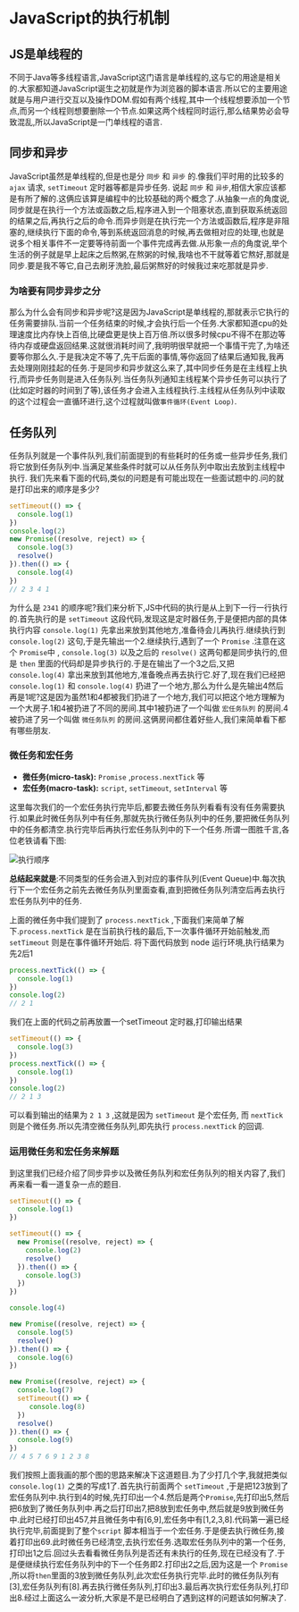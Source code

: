 # JavaScript的执行机制

## JS是单线程的
不同于Java等多线程语言,JavaScript这门语言是单线程的,这与它的用途是相关的.大家都知道JavaScript诞生之初就是作为浏览器的脚本语言.所以它的主要用途就是与用户进行交互以及操作DOM.假如有两个线程,其中一个线程想要添加一个节点,而另一个线程则想要删除一个节点.如果这两个线程同时运行,那么结果势必会导致混乱,所以JavaScript是一门单线程的语言.

## 同步和异步
JavaScript虽然是单线程的,但是也是分 `同步` 和 `异步` 的.像我们平时用的比较多的 `ajax` 请求, `setTimeout` 定时器等都是异步任务.
说起 `同步` 和 `异步`,相信大家应该都是有所了解的.这俩应该算是编程中的比较基础的两个概念了.从抽象一点的角度说,同步就是在执行一个方法或函数之后,程序进入到一个阻塞状态,直到获取系统返回的结果之后,再执行之后的命令.而异步则是在执行完一个方法或函数后,程序是非阻塞的,继续执行下面的命令,等到系统返回消息的时候,再去做相对应的处理,也就是说多个相关事件不一定要等待前面一个事件完成再去做.从形象一点的角度说,举个生活的例子就是早上起床之后熬粥,在熬粥的时候,我啥也不干就等着它熬好,那就是同步.要是我不等它,自己去刷牙洗脸,最后粥熬好的时候我过来吃那就是异步.

### 为啥要有同步异步之分
那么为什么会有同步和异步呢?这是因为JavaScript是单线程的,那就表示它执行的任务需要排队.当前一个任务结束的时候,才会执行后一个任务.大家都知道cpu的处理速度比内存快上百倍,比硬盘更是快上百万倍.所以很多时候cpu不得不在那边等待内存或硬盘返回结果.这就很消耗时间了,我明明很早就把一个事情干完了,为啥还要等你那么久.于是我决定不等了,先干后面的事情,等你返回了结果后通知我,我再去处理刚刚挂起的任务.于是同步和异步就这么来了,其中同步任务是在主线程上执行,而异步任务则是进入任务队列.当任务队列通知主线程某个异步任务可以执行了(比如定时器的时间到了等),该任务才会进入主线程执行.主线程从任务队列中读取的这个过程会一直循环进行,这个过程就叫做`事件循环(Event Loop)`.

## 任务队列
任务队列就是一个事件队列,我们前面提到的有些耗时的任务或一些异步任务,我们将它放到任务队列中.当满足某些条件时就可以从任务队列中取出去放到主线程中执行.
我们先来看下面的代码,类似的问题是有可能出现在一些面试题中的.问的就是打印出来的顺序是多少?
```js
setTimeout(() => {
  console.log(1)
})
console.log(2)
new Promise((resolve, reject) => {
  console.log(3)
  resolve()
}).then(() => {
  console.log(4)
})
// 2 3 4 1
```
为什么是 `2341` 的顺序呢?我们来分析下,JS中代码的执行是从上到下一行一行执行的.首先执行的是 `setTimeout` 这段代码,发现这是定时器任务,于是便把内部的具体执行内容 `console.log(1)` 先拿出来放到其他地方,准备待会儿再执行.继续执行到 `console.log(2)` 这句,于是先输出一个2.继续执行,遇到了一个 `Promise` .注意在这个 `Promise`中 , `console.log(3)` 以及之后的 `resolve()` 这两句都是同步执行的,但是 `then` 里面的代码却是异步执行的.于是在输出了一个3之后,又把 `console.log(4)` 拿出来放到其他地方,准备晚点再去执行它.好了,现在我们已经把 `console.log(1)` 和 `console.log(4)` 扔进了一个地方,那么为什么是先输出4然后再是1呢?这是因为虽然1和4都被我们扔进了一个地方,我们可以把这个地方理解为一个大房子.1和4被扔进了不同的房间.其中1被扔进了一个叫做 `宏任务队列` 的房间.4被扔进了另一个叫做 `微任务队列` 的房间.这俩房间都住着好些人,我们来简单看下都有哪些朋友.

### 微任务和宏任务

- **微任务(micro-task):** `Promise` ,`process.nextTick` 等
- **宏任务(macro-task):**  `script`, `setTimeout`,  `setInterval` 等 

这里每次我们的一个宏任务执行完毕后,都要去微任务队列看看有没有任务需要执行.如果此时微任务队列中有任务,那就先执行微任务队列中的任务,要把微任务队列中的任务都清空.执行完毕后再执行宏任务队列中的下一个任务.所谓一图胜千言,各位老铁请看下图:

![执行顺序](https://imgconvert.csdnimg.cn/aHR0cHM6Ly9ibG9nLTEyNTcyMzM0MTcuY29zLmFwLW5hbmppbmcubXlxY2xvdWQuY29tL0pTX29yZGVyLnBuZw?x-oss-process=image/format,png)

**总结起来就是**:不同类型的任务会进入到对应的事件队列(Event Queue)中.每次执行下一个宏任务之前先去微任务队列里面查看,直到把微任务队列清空后再去执行宏任务队列中的任务.

上面的微任务中我们提到了 `process.nextTick` ,下面我们来简单了解下.`process.nextTick` 是在当前执行栈的最后,下一次事件循环开始前触发,而`setTimeout` 则是在事件循环开始后. 将下面代码放到 node 运行环境,执行结果为先2后1 
```js
process.nextTick(() => {
  console.log(1)
})
console.log(2)
// 2 1
```
我们在上面的代码之前再放置一个setTimeout 定时器,打印输出结果
```js
setTimeout(() => {
  console.log(3)
})
process.nextTick(() => {
  console.log(1)
})
console.log(2)
// 2 1 3
```
可以看到输出的结果为 `2 1 3` ,这就是因为 `setTimeout` 是个宏任务, 而 `nextTick` 则是个微任务.所以先清空微任务队列,即先执行 `process.nextTick` 的回调.

### 运用微任务和宏任务来解题
到这里我们已经介绍了同步异步以及微任务队列和宏任务队列的相关内容了,我们再来看一看一道复杂一点的题目.
```js
setTimeout(() => {
  console.log(1)
})

setTimeout(() => {
  new Promise((resolve, reject) => {
    console.log(2)
    resolve()
  }).then(() => {
    console.log(3)
  })
})

console.log(4)

new Promise((resolve, reject) => {
  console.log(5)
  resolve()
}).then(() => {
  console.log(6)
})

new Promise((resolve, reject) => {
  console.log(7)
  setTimeout(() => {
     console.log(8)
  })
  resolve()
}).then(() => {
  console.log(9)
})
// 4 5 7 6 9 1 2 3 8
```
我们按照上面我画的那个图的思路来解决下这道题目.为了少打几个字,我就把类似 `console.log(1)` 之类的写成1了.首先执行前面两个 `setTimeout` ,于是把123放到了宏任务队列中.执行到4的时候,先打印出一个4.然后是两个`Promise`,先打印出5,然后把6放到了微任务队列中.再之后打印出7,把8放到宏任务中,然后就是9放到微任务中.此时已经打印出457,并且微任务中有[6,9],宏任务中有[1,2,3,8].代码第一遍已经执行完毕,前面提到了整个`script` 脚本相当于一个宏任务.于是便去执行微任务,接着打印出69.此时微任务已经清空,去执行宏任务.选取宏任务队列中的第一个任务,打印出1之后.回过头去看看微任务队列是否还有未执行的任务,现在已经没有了.于是便继续执行宏任务队列中的下一个任务即2.打印出2之后,因为这是一个 `Promise` ,所以将`then`里面的3放到微任务队列,此次宏任务执行完毕.此时的微任务队列有[3],宏任务队列有[8].再去执行微任务队列,打印出3.最后再次执行宏任务队列,打印出8.经过上面这么一波分析,大家是不是已经明白了遇到这样的问题该如何解决了.






